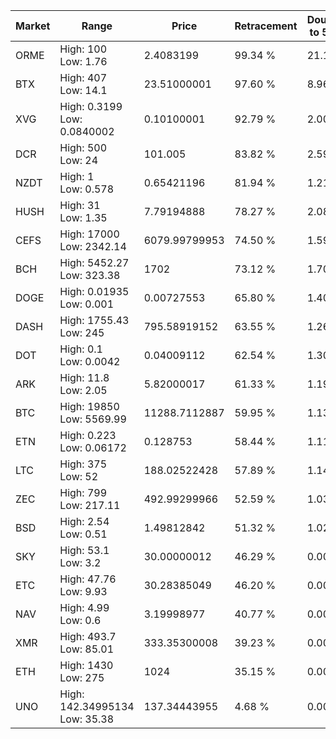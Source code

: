 | Market | Range | Price| Retracement | Doubles to 50% |
| --- | --- | --- | --- | --- |
| ORME | High: 100<br />Low: 1.76 | 2.4083199 | 99.34 % | 21.13 |
| BTX | High: 407<br />Low: 14.1 | 23.51000001 | 97.60 % | 8.96 |
| XVG | High: 0.3199<br />Low: 0.0840002 | 0.10100001 | 92.79 % | 2.00 |
| DCR | High: 500<br />Low: 24 | 101.005 | 83.82 % | 2.59 |
| NZDT | High: 1<br />Low: 0.578 | 0.65421196 | 81.94 % | 1.21 |
| HUSH | High: 31<br />Low: 1.35 | 7.79194888 | 78.27 % | 2.08 |
| CEFS | High: 17000<br />Low: 2342.14 | 6079.99799953 | 74.50 % | 1.59 |
| BCH | High: 5452.27<br />Low: 323.38 | 1702 | 73.12 % | 1.70 |
| DOGE | High: 0.01935<br />Low: 0.001 | 0.00727553 | 65.80 % | 1.40 |
| DASH | High: 1755.43<br />Low: 245 | 795.58919152 | 63.55 % | 1.26 |
| DOT | High: 0.1<br />Low: 0.0042 | 0.04009112 | 62.54 % | 1.30 |
| ARK | High: 11.8<br />Low: 2.05 | 5.82000017 | 61.33 % | 1.19 |
| BTC | High: 19850<br />Low: 5569.99 | 11288.7112887 | 59.95 % | 1.13 |
| ETN | High: 0.223<br />Low: 0.06172 | 0.128753 | 58.44 % | 1.11 |
| LTC | High: 375<br />Low: 52 | 188.02522428 | 57.89 % | 1.14 |
| ZEC | High: 799<br />Low: 217.11 | 492.99299966 | 52.59 % | 1.03 |
| BSD | High: 2.54<br />Low: 0.51 | 1.49812842 | 51.32 % | 1.02 |
| SKY | High: 53.1<br />Low: 3.2 | 30.00000012 | 46.29 % | 0.00 |
| ETC | High: 47.76<br />Low: 9.93 | 30.28385049 | 46.20 % | 0.00 |
| NAV | High: 4.99<br />Low: 0.6 | 3.19998977 | 40.77 % | 0.00 |
| XMR | High: 493.7<br />Low: 85.01 | 333.35300008 | 39.23 % | 0.00 |
| ETH | High: 1430<br />Low: 275 | 1024 | 35.15 % | 0.00 |
| UNO | High: 142.34995134<br />Low: 35.38 | 137.34443955 | 4.68 % | 0.00 |
